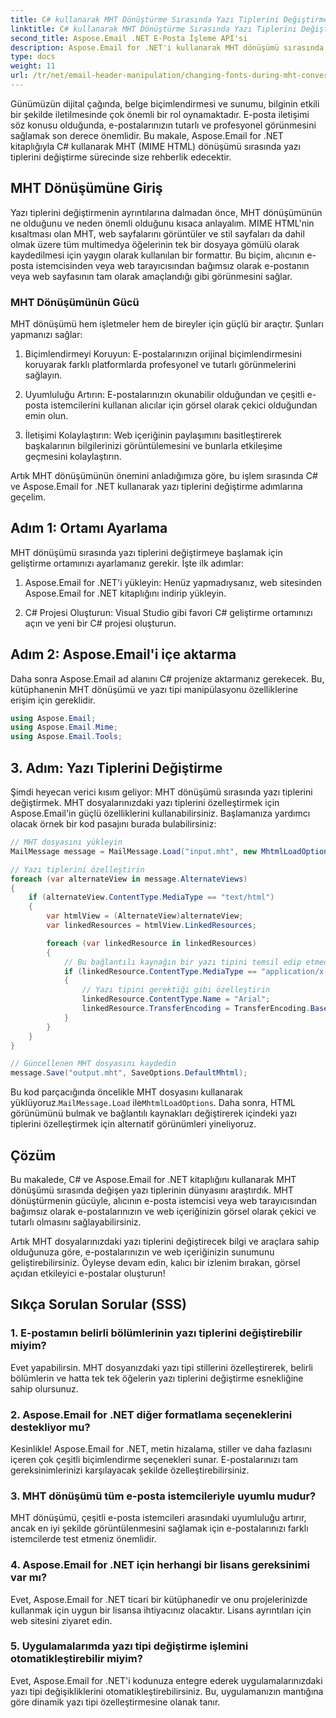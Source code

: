 ```yaml
---
title: C# kullanarak MHT Dönüştürme Sırasında Yazı Tiplerini Değiştirme
linktitle: C# kullanarak MHT Dönüştürme Sırasında Yazı Tiplerini Değiştirme
second_title: Aspose.Email .NET E-Posta İşleme API'si
description: Aspose.Email for .NET'i kullanarak MHT dönüşümü sırasında yazı tiplerini nasıl değiştireceğinizi öğrenin. Kaynak koduyla adım adım kılavuz. E-posta arşivleme ve belge yönetimi için mükemmeldir.
type: docs
weight: 11
url: /tr/net/email-header-manipulation/changing-fonts-during-mht-conversion-using-csharp/
---
```


Günümüzün dijital çağında, belge biçimlendirmesi ve sunumu, bilginin etkili bir şekilde iletilmesinde çok önemli bir rol oynamaktadır. E-posta iletişimi söz konusu olduğunda, e-postalarınızın tutarlı ve profesyonel görünmesini sağlamak son derece önemlidir. Bu makale, Aspose.Email for .NET kitaplığıyla C# kullanarak MHT (MIME HTML) dönüşümü sırasında yazı tiplerini değiştirme sürecinde size rehberlik edecektir.

## MHT Dönüşümüne Giriş

Yazı tiplerini değiştirmenin ayrıntılarına dalmadan önce, MHT dönüşümünün ne olduğunu ve neden önemli olduğunu kısaca anlayalım. MIME HTML'nin kısaltması olan MHT, web sayfalarını görüntüler ve stil sayfaları da dahil olmak üzere tüm multimedya öğelerinin tek bir dosyaya gömülü olarak kaydedilmesi için yaygın olarak kullanılan bir formattır. Bu biçim, alıcının e-posta istemcisinden veya web tarayıcısından bağımsız olarak e-postanın veya web sayfasının tam olarak amaçlandığı gibi görünmesini sağlar.

### MHT Dönüşümünün Gücü

MHT dönüşümü hem işletmeler hem de bireyler için güçlü bir araçtır. Şunları yapmanızı sağlar:

1. Biçimlendirmeyi Koruyun: E-postalarınızın orijinal biçimlendirmesini koruyarak farklı platformlarda profesyonel ve tutarlı görünmelerini sağlayın.

2. Uyumluluğu Artırın: E-postalarınızın okunabilir olduğundan ve çeşitli e-posta istemcilerini kullanan alıcılar için görsel olarak çekici olduğundan emin olun.

3. İletişimi Kolaylaştırın: Web içeriğinin paylaşımını basitleştirerek başkalarının bilgilerinizi görüntülemesini ve bunlarla etkileşime geçmesini kolaylaştırın.

Artık MHT dönüşümünün önemini anladığımıza göre, bu işlem sırasında C# ve Aspose.Email for .NET kullanarak yazı tiplerini değiştirme adımlarına geçelim.

## Adım 1: Ortamı Ayarlama

MHT dönüşümü sırasında yazı tiplerini değiştirmeye başlamak için geliştirme ortamınızı ayarlamanız gerekir. İşte ilk adımlar:

1. Aspose.Email for .NET'i yükleyin: Henüz yapmadıysanız, web sitesinden Aspose.Email for .NET kitaplığını indirip yükleyin.

2. C# Projesi Oluşturun: Visual Studio gibi favori C# geliştirme ortamınızı açın ve yeni bir C# projesi oluşturun.

## Adım 2: Aspose.Email'i içe aktarma

Daha sonra Aspose.Email ad alanını C# projenize aktarmanız gerekecek. Bu, kütüphanenin MHT dönüşümü ve yazı tipi manipülasyonu özelliklerine erişim için gereklidir.

```csharp
using Aspose.Email;
using Aspose.Email.Mime;
using Aspose.Email.Tools;
```

## 3. Adım: Yazı Tiplerini Değiştirme

Şimdi heyecan verici kısım geliyor: MHT dönüşümü sırasında yazı tiplerini değiştirmek. MHT dosyalarınızdaki yazı tiplerini özelleştirmek için Aspose.Email'in güçlü özelliklerini kullanabilirsiniz. Başlamanıza yardımcı olacak örnek bir kod pasajını burada bulabilirsiniz:

```csharp
// MHT dosyasını yükleyin
MailMessage message = MailMessage.Load("input.mht", new MhtmlLoadOptions());

// Yazı tiplerini özelleştirin
foreach (var alternateView in message.AlternateViews)
{
    if (alternateView.ContentType.MediaType == "text/html")
    {
        var htmlView = (AlternateView)alternateView;
        var linkedResources = htmlView.LinkedResources;

        foreach (var linkedResource in linkedResources)
        {
            // Bu bağlantılı kaynağın bir yazı tipini temsil edip etmediğini kontrol edin
            if (linkedResource.ContentType.MediaType == "application/x-font-ttf")
            {
                // Yazı tipini gerektiği gibi özelleştirin
                linkedResource.ContentType.Name = "Arial";
                linkedResource.TransferEncoding = TransferEncoding.Base64;
            }
        }
    }
}

// Güncellenen MHT dosyasını kaydedin
message.Save("output.mht", SaveOptions.DefaultMhtml);
```

 Bu kod parçacığında öncelikle MHT dosyasını kullanarak yüklüyoruz.`MailMessage.Load` ile`MhtmlLoadOptions`. Daha sonra, HTML görünümünü bulmak ve bağlantılı kaynakları değiştirerek içindeki yazı tiplerini özelleştirmek için alternatif görünümleri yineliyoruz.

## Çözüm

Bu makalede, C# ve Aspose.Email for .NET kitaplığını kullanarak MHT dönüşümü sırasında değişen yazı tiplerinin dünyasını araştırdık. MHT dönüştürmenin gücüyle, alıcının e-posta istemcisi veya web tarayıcısından bağımsız olarak e-postalarınızın ve web içeriğinizin görsel olarak çekici ve tutarlı olmasını sağlayabilirsiniz.

Artık MHT dosyalarınızdaki yazı tiplerini değiştirecek bilgi ve araçlara sahip olduğunuza göre, e-postalarınızın ve web içeriğinizin sunumunu geliştirebilirsiniz. Öyleyse devam edin, kalıcı bir izlenim bırakan, görsel açıdan etkileyici e-postalar oluşturun!

## Sıkça Sorulan Sorular (SSS)

### 1. E-postamın belirli bölümlerinin yazı tiplerini değiştirebilir miyim?

   Evet yapabilirsin. MHT dosyanızdaki yazı tipi stillerini özelleştirerek, belirli bölümlerin ve hatta tek tek öğelerin yazı tiplerini değiştirme esnekliğine sahip olursunuz.

### 2. Aspose.Email for .NET diğer formatlama seçeneklerini destekliyor mu?

   Kesinlikle! Aspose.Email for .NET, metin hizalama, stiller ve daha fazlasını içeren çok çeşitli biçimlendirme seçenekleri sunar. E-postalarınızı tam gereksinimlerinizi karşılayacak şekilde özelleştirebilirsiniz.

### 3. MHT dönüşümü tüm e-posta istemcileriyle uyumlu mudur?

   MHT dönüşümü, çeşitli e-posta istemcileri arasındaki uyumluluğu artırır, ancak en iyi şekilde görüntülenmesini sağlamak için e-postalarınızı farklı istemcilerde test etmeniz önemlidir.

### 4. Aspose.Email for .NET için herhangi bir lisans gereksinimi var mı?

   Evet, Aspose.Email for .NET ticari bir kütüphanedir ve onu projelerinizde kullanmak için uygun bir lisansa ihtiyacınız olacaktır. Lisans ayrıntıları için web sitesini ziyaret edin.

### 5. Uygulamalarımda yazı tipi değiştirme işlemini otomatikleştirebilir miyim?

   Evet, Aspose.Email for .NET'i kodunuza entegre ederek uygulamalarınızdaki yazı tipi değişikliklerini otomatikleştirebilirsiniz. Bu, uygulamanızın mantığına göre dinamik yazı tipi özelleştirmesine olanak tanır.